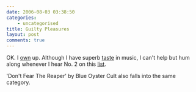 ```yaml
---
date: 2006-08-03 03:38:50
categories:
    - uncategorised
title: Guilty Pleasures
layout: post
comments: true
---
```

OK. I [own](http://www.nbrightside.com/blog/2005/12/22/confession-time/)
up. Although I have superb
[taste](http://www.nbrightside.com/blog/2005/11/13/music-for-a-very-long-car-journey/)
in music, I can't help but hum along whenever I hear No. 2 on this
[list](http://news.bbc.co.uk/1/hi/entertainment/5237492.stm).

'Don't Fear The Reaper' by Blue Oyster Cult also falls into the same
category.
